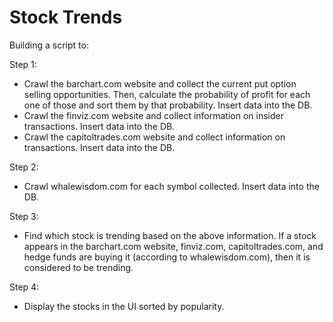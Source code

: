 # Stock Trends
Building a script to:

Step 1:
* Crawl the barchart.com website and collect the current put option selling opportunities. Then, calculate the probability of profit for each one of those and sort them by that probability. Insert data into the DB.
* Crawl the finviz.com website and collect information on insider transactions. Insert data into the DB.
* Crawl the capitoltrades.com website and collect information on transactions. Insert data into the DB.

Step 2:
* Crawl whalewisdom.com for each symbol collected. Insert data into the DB.

Step 3:
* Find which stock is trending based on the above information. If a stock appears in the barchart.com website, finviz.com, capitoltrades.com, and hedge funds are buying it (according to whalewisdom.com), then it is considered to be trending.

Step 4:
* Display the stocks in the UI sorted by popularity.
